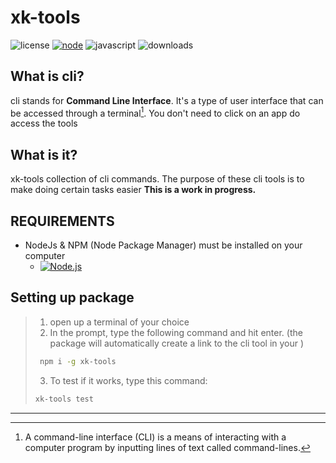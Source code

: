 # xk-tools

![license][license]
[![node][node]][node-url]
![javascript]
![downloads]()

## What is cli?

cli stands for **Command Line Interface**. It's a type of user interface that can be accessed through a terminal[^1]. You don't need to click on an app do access the tools

## What is it?

xk-tools collection of cli commands.
The purpose of these cli tools is to make doing certain tasks easier
**This is a work in progress.**

## REQUIREMENTS

- NodeJs & NPM (Node Package Manager) must be installed on your computer
  - [![Node.js](https://custom-icon-badges.demolab.com/badge/-Node.js-339933?style=for-the-badge&logo=node.js&logoColor=white)](https://nodejs.org/)

## Setting up package

> 1. open up a terminal of your choice
> 2. In the prompt, type the following command and hit enter.
> (the package will automatically create a link to the cli tool in your )
>
> ```bash
>  npm i -g xk-tools
>  ```
>
> 3. To test if it works, type this command:
> 
> ```bash
> xk-tools test
> ```

------
[^1]: A command-line interface (CLI) is a means of interacting with a computer program by inputting lines of text called command-lines.
<!-- [^1]:  git-bash or command prompt -->

[node]: https://img.shields.io/node/v/xk-tools.svg
[node-url]: https://nodejs.org
[license]: https://custom-icon-badges.demolab.com/github/license/XK-Z0-XD/xk-cli-tools?logo=law&label=LICENSE
[javascript]: https://custom-icon-badges.demolab.com/static/v1?logo=javascript&label&message=javascript
